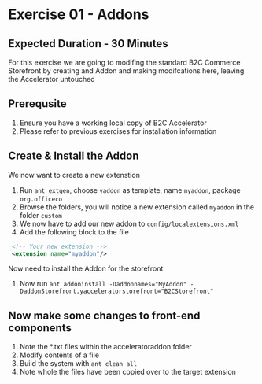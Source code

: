 # Exercise 01 - Addons
## Expected Duration - 30 Minutes

For this exercise we are going to modifing the standard B2C Commerce Storefront by creating and Addon and making modifcations here, leaving the Accelerator untouched

## Prerequsite
1. Ensure you have a working local copy of B2C Accelerator
2. Please refer to previous exercises for installation information

## Create & Install the Addon

We now want to create a new extenstion

1. Run `ant extgen`, choose `yaddon` as template, name `myaddon`, package `org.officeco`
2. Browse the folders, you will notice a new extension called `myaddon` in the folder `custom`
3. We now have to add our new addon to `config/localextensions.xml`
4. Add the following block to the file

```xml
 <!-- Your new extension -->
 <extension name="myaddon"/>  
```

Now need to install the Addon for the storefront

1. Now run `ant addoninstall -Daddonnames="MyAddon" -DaddonStorefront.yacceleratorstorefront="B2CStorefront"` 

## Now make some changes to  front-end components

1.  Note the *.txt files within the acceleratoraddon folder
2.  Modify contents of a file
3.  Build the system with `ant clean all`
4.  Note whole the files have been copied over to the target extension
